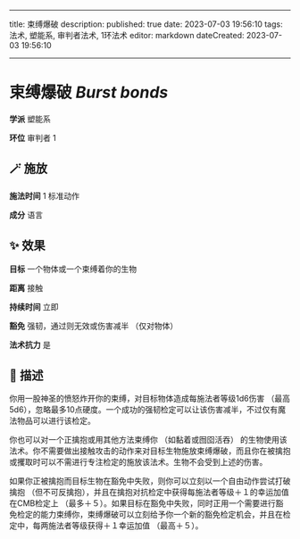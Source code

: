 
---
title: 束缚爆破
description: 
published: true
date: 2023-07-03 19:56:10
tags: 法术, 塑能系, 审判者法术, 1环法术
editor: markdown
dateCreated: 2023-07-03 19:56:10

---

# **束缚爆破** *Burst bonds*

**学派** 塑能系 

**环位** 审判者 1

## 🪄 施放

**施法时间** 1 标准动作

**成分** 语言

## ✨ 效果 

**目标** 一个物体或一个束缚着你的生物 

**距离** 接触  

**持续时间** 立即 

**豁免** 强韧，通过则无效或伤害减半 （仅对物体）

**法术抗力** 是

## 📖 描述

你用一股神圣的愤怒炸开你的束缚，对目标物体造成每施法者等级1d6伤害 （最高5d6），忽略最多10点硬度。一个成功的强韧检定可以让该伤害减半，不过仅有魔法物品可以进行该检定。

你也可以对一个正擒抱或用其他方法束缚你 （如黏着或囫囵活吞） 的生物使用该法术。你不需要做出接触攻击的动作来对目标生物施放束缚爆破，而且你在被擒抱或攫取时可以不需进行专注检定的施放该法术。生物不会受到上述的伤害。

如果你正被擒抱而目标生物在豁免中失败，则你可以立刻以一个自由动作尝试打破擒抱 （但不可反擒抱），并且在擒抱对抗检定中获得每施法者等级＋１的幸运加值在CMB检定上 （最多＋５）。如果目标在豁免中失败，同时正用一个需要进行豁免检定的能力束缚你，束缚爆破可以立刻给予你一个新的豁免检定机会，并且在检定中，每两施法者等级获得＋１幸运加值 （最高＋５）。
    